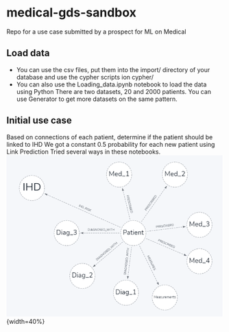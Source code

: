 # medical-gds-sandbox
Repo for a use case submitted by a prospect for ML on Medical

## Load data
* You can use the csv files, put them into the import/ directory of your database and use the cypher scripts ion cypher/
* You can also use the Loading_data.ipynb notebook to load the data using Python
There are two datasets, 20 and 2000 patients. You can use Generator to get more datasets on the same pattern.

## Initial use case
Based on connections of each patient, determine if the patient should be linked to IHD
We got a constant 0.5 probability for each new patient using Link Prediction
Tried several ways in these notebooks.
![image](./images/patients_ihd.png){width=40%}
